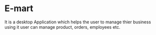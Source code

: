 # E-mart
It is a desktop Application which helps the user to manage thier business using it user can manage product, orders, employees etc.
